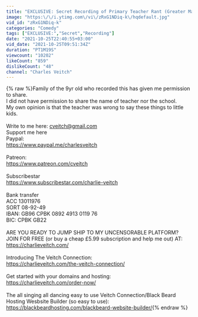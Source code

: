 ```yaml
---
title: "EXCLUSIVE: Secret Recording of Primary Teacher Rant (Greater Manchester)"
image: "https:\/\/i.ytimg.com\/vi\/zRxG1NDiq-k\/hqdefault.jpg"
vid_id: "zRxG1NDiq-k"
categories: "Comedy"
tags: ["EXCLUSIVE:","Secret","Recording"]
date: "2021-10-25T22:40:55+03:00"
vid_date: "2021-10-25T09:51:34Z"
duration: "PT1M19S"
viewcount: "10202"
likeCount: "859"
dislikeCount: "48"
channel: "Charles Veitch"
---
```

{% raw %}Family of the 9yr old who recorded this has given me permission to share.<br />I did not have permission to share the name of teacher nor the school.<br />My own opinion is that the teacher was wrong to say these things to little kids.<br /><br />Write to me here: cveitch@gmail.com<br />Support me here<br />Paypal:<br /><a rel="nofollow" target="blank" href="https://www.paypal.me/charlesveitch">https://www.paypal.me/charlesveitch</a><br /><br />Patreon:<br /><a rel="nofollow" target="blank" href="https://www.patreon.com/cveitch">https://www.patreon.com/cveitch</a><br /><br />Subscribestar <br /><a rel="nofollow" target="blank" href="https://www.subscribestar.com/charlie-veitch">https://www.subscribestar.com/charlie-veitch</a><br /><br />Bank transfer <br />ACC 13011976<br />SORT 08-92-49<br />IBAN: GB96 CPBK 0892 4913 0119 76<br />BIC: CPBK GB22<br /><br />ARE YOU READY TO JUMP SHIP TO MY UNCENSORABLE PLATFORM? JOIN FOR FREE (or buy a cheap £5.99 subscription and help me out) AT:<br /><a rel="nofollow" target="blank" href="https://charlieveitch.com/">https://charlieveitch.com/</a><br /><br />Introducing The Veitch Connection:<br /><a rel="nofollow" target="blank" href="https://charlieveitch.com/the-veitch-connection/">https://charlieveitch.com/the-veitch-connection/</a><br /><br />Get started with your domains and hosting:<br /><a rel="nofollow" target="blank" href="https://charlieveitch.com/order-now/">https://charlieveitch.com/order-now/</a><br /><br />The all singing all dancing easy to use Veitch Connection/Black Beard Hosting Wesbsite Builder (so easy to use):<br /><a rel="nofollow" target="blank" href="https://blackbeardhosting.com/blackbeard-website-builder/">https://blackbeardhosting.com/blackbeard-website-builder/</a>{% endraw %}
